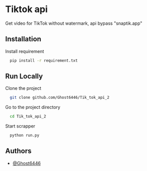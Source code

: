 # Tiktok api

Get video for TikTok without watermark, api bypass "snaptik.app"

## Installation

Install requirement

```bash
  pip install -r requirement.txt
```

## Run Locally

Clone the project

```bash
  git clone github.com/Ghost6446/Tik_tok_api_2
```

Go to the project directory

```bash
  cd Tik_tok_api_2
```

Start scrapper

```bash
  python run.py
```

## Authors

- [@Ghost6446](https://www.github.com/octokatherine)
